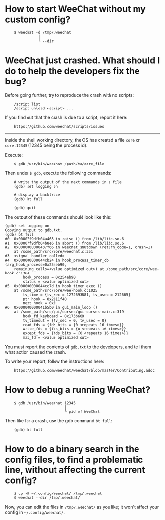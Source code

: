 # How to start WeeChat without my custom config?

        $ weechat -d /tmp/.weechat
                   │
                   └ --dir

# WeeChat just crashed. What should I do to help the developers fix the bug?

Before going further, try to reproduce the crash with no scripts:

        /script list
        /script unload <script> ...

If you find out that the crash is due to a script, report it here:

        https://github.com/weechat/scripts/issues

---

Inside  the  shell working  directory,  the  OS has  created  a  file `core`  or
`core.12345` (12345 being the process id).

Execute:

        $ gdb /usr/bin/weechat /path/to/core_file

Then under `$ gdb`, execute the following commands:

        # write the output of the next commands in a file
        (gdb) set logging on

        # display a backtrace
        (gdb) bt full

        (gdb) quit

The output of these commands should look like this:

    (gdb) set logging on
    Copying output to gdb.txt.
    (gdb) bt full
    #0  0x00007f9dfb04a465 in raise () from /lib/libc.so.6
    #1  0x00007f9dfb04b8e6 in abort () from /lib/libc.so.6
    #2  0x0000000000437f66 in weechat_shutdown (return_code=1, crash=1)
        at /some_path/src/core/weechat.c:351
    #3  <signal handler called>
    #4  0x000000000044cb24 in hook_process_timer_cb (arg_hook_process=0x254eb90,
        remaining_calls=<value optimized out>) at /some_path/src/core/wee-hook.c:1364
            hook_process = 0x254eb90
            status = <value optimized out>
    #5  0x000000000044cc7d in hook_timer_exec ()
        at /some_path/src/core/wee-hook.c:1025
            tv_time = {tv_sec = 1272693881, tv_usec = 212665}
            ptr_hook = 0x2811f40
            next_hook = 0x0
    #6  0x000000000041b5b0 in gui_main_loop ()
        at /some_path/src/gui/curses/gui-curses-main.c:319
            hook_fd_keyboard = 0x173b600
            tv_timeout = {tv_sec = 0, tv_usec = 0}
            read_fds = {fds_bits = {0 <repeats 16 times>}}
            write_fds = {fds_bits = {0 <repeats 16 times>}}
            except_fds = {fds_bits = {0 <repeats 16 times>}}
            max_fd = <value optimized out>

You must report the contents of `gdb.txt`  to the developers, and tell them what
action caused the crash.

To write your report, follow the instructions here:

        https://github.com/weechat/weechat/blob/master/Contributing.adoc

# How to debug a running WeeChat?

        $ gdb /usr/bin/weechat 12345
                               │
                               └ pid of WeeChat

Then like for a crash, use the gdb command `bt full`:

        (gdb) bt full

# How to do a binary search in the config files, to find a problematic line, without affecting the current config?

        $ cp -R ~/.config/weechat/ /tmp/.weechat
        $ weechat --dir /tmp/.weechat/

Now, you  can edit the  files in `/tmp/.weechat/` as  you like; it  won't affect
your config in `~/.config/weechat/`.


